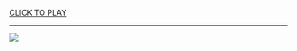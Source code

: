 
<a href="https://premium76.site?title=nfl_conference_championship_games_2024&ref=13M">CLICK TO PLAY</a></h3>
<hr>

<a href="https://premium76.site?title=nfl_conference_championship_games_2024&ref=13M"><img src="https://clearcache.store/games.png"></a>


